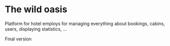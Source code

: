 # The wild oasis

Platform for hotel employs for managing everything about bookings, cabins, users, displaying statistics, ...

Final version
